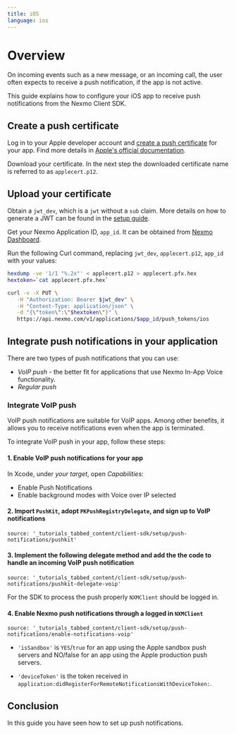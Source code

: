 ```yaml
---
title: iOS
language: ios
---
```


# Overview

On incoming events such as a new message, or an incoming call, the user often expects to receive a push notification, if the app is not active.

This guide explains how to configure your iOS app to receive push notifications from the Nexmo Client SDK.

## Create a push certificate

Log in to your Apple developer account and [create a push certificate](https://developer.apple.com/account/ios/certificate/) for your app. Find more details in [Apple's official documentation](https://developer.apple.com/documentation/usernotifications/setting_up_a_remote_notification_server/establishing_a_certificate-based_connection_to_apns). 

Download your certificate. In the next step the downloaded certificate name is referred to as `applecert.p12`.

## Upload your certificate

Obtain a `jwt_dev`, which is a `jwt` without a `sub` claim. More details on how to generate a JWT can be found in the [setup guide](/tutorials/client-sdk-generate-test-credentials#generate-a-user-jwt).

Get your Nexmo Application ID, `app_id`. It can be obtained from [Nexmo Dashboard](https://dashboard.nexmo.com/voice/your-applications).

Run the following Curl command, replacing `jwt_dev`, `applecert.p12`, `app_id` with your values:

```sh
hexdump -ve '1/1 "%.2x"' < applecert.p12 > applecert.pfx.hex
hextoken=`cat applecert.pfx.hex`

curl -v -X PUT \
   -H "Authorization: Bearer $jwt_dev" \
   -H "Content-Type: application/json" \
   -d "{\"token\":\"$hextoken\"}" \
   https://api.nexmo.com/v1/applications/$app_id/push_tokens/ios
```

## Integrate push notifications in your application

There are two types of push notifications that you can use:

* *VoIP push* - the better fit for applications that use Nexmo In-App Voice functionality.
* *Regular push*

### Integrate VoIP push

VoIP push notifications are suitable for VoIP apps. Among other benefits, it allows you to receive notifications even when the app is terminated.

To integrate VoIP push in your app, follow these steps:

#### 1. Enable VoIP push notifications for your app
   
   In Xcode, under *your target*, open *Capabilities*:

   * Enable Push Notifications
   * Enable background modes with Voice over IP selected

#### 2. Import `PushKit`, adopt `PKPushRegistryDelegate`, and sign up to VoIP notifications

```tabbed_content
source: '_tutorials_tabbed_content/client-sdk/setup/push-notifications/pushkit'
```

#### 3. Implement the following delegate method and add the the code to handle an incoming VoIP push notification

```tabbed_content
source: '_tutorials_tabbed_content/client-sdk/setup/push-notifications/pushkit-delegate-voip'
```

For the SDK to process the push properly `NXMClient` should be logged in.

#### 4. Enable Nexmo push notifications through a logged in `NXMClient`

```tabbed_content
source: '_tutorials_tabbed_content/client-sdk/setup/push-notifications/enable-notifications-voip'
```

* `'isSandbox'` is `YES`/`true` for an app using the Apple sandbox push servers and NO/false for an app using the Apple production push servers.  

* `'deviceToken'` is the token received in `application:didRegisterForRemoteNotificationsWithDeviceToken:`.

## Conclusion

In this guide you have seen how to set up push notifications.

